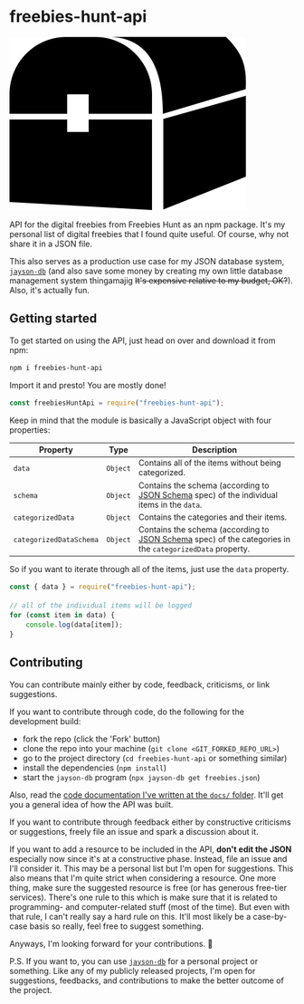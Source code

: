 # freebies-hunt-api
![Freebies Hunt logo](./docs/assets/freebies-hunt-logo.svg)

API for the digital freebies from Freebies Hunt as an npm package. It's my personal list of digital freebies that I found quite useful. Of course, why not share it in a JSON file. 

This also serves as a production use case for my JSON database system, [`jayson-db`](https://github.com/foo-dogsquared/jayson-db) (and also save some money by creating my own little database management system thingamajig ~~It's expensive relative to my budget, OK?~~). Also, it's actually fun.

## Getting started
To get started on using the API, just head on over and download it from npm:

```sh
npm i freebies-hunt-api
```

Import it and presto! You are mostly done!

```js
const freebiesHuntApi = require("freebies-hunt-api");
```

Keep in mind that the module is basically a JavaScript object with four properties:

Property | Type | Description
--- | --- | --- |
`data` | `Object` | Contains all of the items without being categorized.
`schema` | `Object` | Contains the schema (according to [JSON Schema](http://json-schema.org/) spec) of the individual items in the `data`.
`categorizedData` | `Object` | Contains the categories and their items.
`categorizedDataSchema` | `Object` | Contains the schema (according to [JSON Schema](http://json-schema.org/) spec) of the categories in the `categorizedData` property.

So if you want to iterate through all of the items, just use the `data` property.

```js
const { data } = require("freebies-hunt-api");

// all of the individual items will be logged
for (const item in data) {
    console.log(data[item]);
}
```

## Contributing
You can contribute mainly either by code, feedback, criticisms, or link suggestions. 

If you want to contribute through code, do the following for the development build:

- fork the repo (click the 'Fork' button)
- clone the repo into your machine (`git clone <GIT_FORKED_REPO_URL>`)
- go to the project directory (`cd freebies-hunt-api` or something similar)
- install the dependencies (`npm install`)
- start the `jayson-db` program (`npx jayson-db get freebies.json`)

Also, read the [code documentation I've written at the `docs/` folder](./docs/getting-started.md). It'll get you a general idea of how the API was built.

If you want to contribute through feedback either by constructive criticisms or suggestions, freely file an issue and spark a discussion about it.

If you want to add a resource to be included in the API, **don't edit the JSON** especially now since it's at a constructive phase. Instead, file an issue and I'll consider it. This may be a personal list but I'm open for suggestions. This also means that I'm quite strict when considering a resource. One more thing, make sure the suggested resource is free (or has generous free-tier services). There's one rule to this which is make sure that it is related to programming- and computer-related stuff (most of the time). But even with that rule, I can't really say a hard rule on this. It'll most likely be a case-by-case basis so really, feel free to suggest something.

Anyways, I'm looking forward for your contributions. 🙂

P.S. If you want to, you can use [`jayson-db`](https://github.com/foo-dogsquared/jayson-db) for a personal project or something. Like any of my publicly released projects, I'm open for suggestions, feedbacks, and contributions to make the better outcome of the project.

